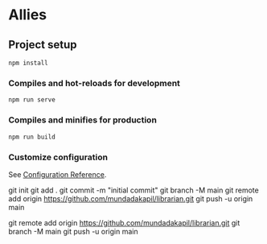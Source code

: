 # Allies

## Project setup
```
npm install
```

### Compiles and hot-reloads for development
```
npm run serve
```

### Compiles and minifies for production
```
npm run build
```

### Customize configuration
See [Configuration Reference](https://cli.vuejs.org/config/).



git init
git add .
git commit -m "initial commit"
git branch -M main
git remote add origin https://github.com/mundadakapil/librarian.git
git push -u origin main

git remote add origin https://github.com/mundadakapil/librarian.git
git branch -M main
git push -u origin main
